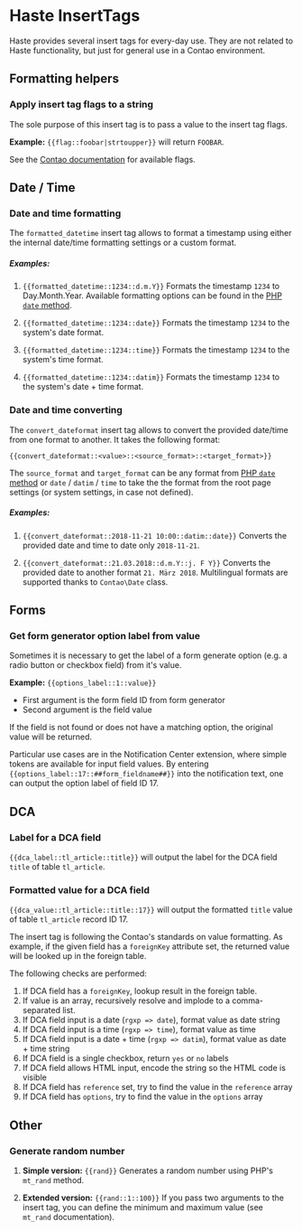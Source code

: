 # Haste InsertTags

Haste provides several insert tags for every-day use.
They are not related to Haste functionality, but just for
general use in a Contao environment.


## Formatting helpers

### Apply insert tag flags to a string

The sole purpose of this insert tag is to pass a value to
the insert tag flags.

**Example:** `{{flag::foobar|strtoupper}}` will return `FOOBAR`.

See the [Contao documentation][flags] for available flags.

## Date / Time

### Date and time formatting

The `formatted_datetime` insert tag allows to format a timestamp
using either the internal date/time formatting settings or a custom
format.

##### Examples:

 1. `{{formatted_datetime::1234::d.m.Y}}`
 	Formats the timestamp `1234` to Day.Month.Year.
 	Available formatting options can be found in the [PHP `date` method][date].

 2. `{{formatted_datetime::1234::date}}`
 	Formats the timestamp `1234` to the system's date format.

 3. `{{formatted_datetime::1234::time}}`
 	Formats the timestamp `1234` to the system's time format.

 4. `{{formatted_datetime::1234::datim}}`
 	Formats the timestamp `1234` to the system's date + time format.


### Date and time converting

The `convert_dateformat` insert tag allows to convert the provided
date/time from one format to another. It takes the following format:

`{{convert_dateformat::<value>::<source_format>::<target_format>}}`

The `source_format` and `target_format` can be any format from [PHP `date` method][date]
or `date` / `datim` / `time` to take the the format from the root page settings
(or system settings, in case not defined).

##### Examples:

 1. `{{convert_dateformat::2018-11-21 10:00::datim::date}}`
 	Converts the provided date and time to date only `2018-11-21`.

 2. `{{convert_dateformat::21.03.2018::d.m.Y::j. F Y}}`
 	Converts the provided date to another format `21. März 2018`.
 	Multilingual formats are supported thanks to `Contao\Date` class.


## Forms

### Get form generator option label from value

Sometimes it is necessary to get the label of a form generate option
(e.g. a radio button or checkbox field) from it's value.

**Example:** `{{options_label::1::value}}`

- First argument is the form field ID from form generator
- Second argument is the field value

If the field is not found or does not have a matching option,
the original value will be returned.

Particular use cases are in the Notification Center extension, where
simple tokens are available for input field values. By entering
`{{options_label::17::##form_fieldname##}}` into the notification text,
one can output the option label of field ID 17.


## DCA

### Label for a DCA field

`{{dca_label::tl_article::title}}` will output the label
for the DCA field `title` of table `tl_article`.

### Formatted value for a DCA field

`{{dca_value::tl_article::title::17}}` will output the formatted
`title` value of table `tl_article` record ID 17.

The insert tag is following the Contao's standards on value formatting.
As example, if the given field has a `foreignKey` attribute set,
the returned value will be looked up in the foreign table.

The following checks are performed:
 1. If DCA field has a `foreignKey`, lookup result in the foreign table.
 2. If value is an array, recursively resolve and implode to a comma-separated list.
 3. If DCA field input is a date (`rgxp => date`), format value as date string
 4. If DCA field input is a time (`rgxp => time`), format value as time
 5. If DCA field input is a date + time (`rgxp => datim`), format value as date + time string
 6. If DCA field is a single checkbox, return `yes` or `no` labels
 7. If DCA field allows HTML input, encode the string so the HTML code is visible
 8. If DCA field has `reference` set, try to find the value in the `reference` array
 9. If DCA field has `options`, try to find the value in the `options` array



## Other

### Generate random number

1. **Simple version:** `{{rand}}`
    Generates a random number using PHP's `mt_rand` method.

2. **Extended version:** `{{rand::1::100}}`
	If you pass two arguments to the insert tag, you can define
	the minimum and maximum value (see `mt_rand` documentation).


[flags]: https://docs.contao.org/books/manual/current/en/04-managing-content/insert-tags.html#insert-tag-flags
[date]: http://php.net/date
